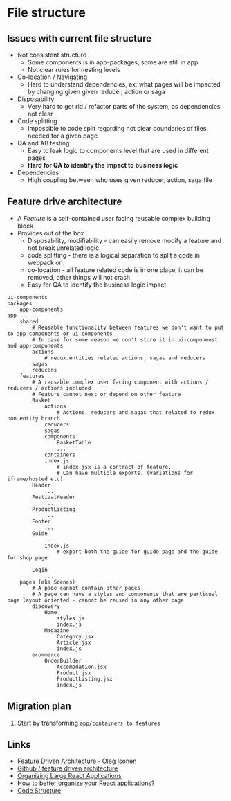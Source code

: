 # File structure 
## Issues with current file structure

- Not consistent structure
  - Some components is in app-packages, some are still in app
  - Not clear rules for nesting levels
- Co-location / Navigating
  - Hard to understand dependencies, ex: what pages will be impacted by changing given given reducer, action or saga
- Disposability
  - Very hard to get rid / refactor parts of the system, as dependencies not clear
- Code splitting
  - Impossible to code split regarding not clear boundaries of files, needed for a given page
- QA and AB testing
  - Easy to leak logic to components level that are used in different pages
  - **Hard for QA to identify the impact to business logic**
- Dependencies
  - High coupling between who uses given reducer, action, saga file
## Feature drive architecture
- A *Feature* is a self-contained user facing reusable complex building block
- Provides out of the box 
  - Disposability, modifiability - can easily remove modify a feature and not break unrelated logic
  - code splitting - there is a logical separation to split a code in webpack on.
  - co-location - all feature related code is in one place, it can be removed, other things will not crash
  - Easy for QA to identify the business logic impact

```
ui-components
packages
	app-components
app
	shared
		# Reusable functionality between features we don't want to put to app-components or ui-components
		# In case for some reason we don't store it in ui-componenst and app-components
		actions
		    # redux.entities related actions, sagas and reducers
		sagas
		reducers
	features
		# A reusable complex user facing component with actions / reducers / actions included
		# Feature cannot nest or depend on other feature
		Basket
			actions
			    # Actions, reducers and sagas that related to redux non entity branch	
			reducers
			sagas
			components
			    BasketTable
			    ... 
			containers
			index.js
    			# index.jsx is a contract of feature. 
                # Can have multiple exports. (variations for iframe/hosted etc) 
		Header
		    ...
		FestivalHeader
			...
		ProductListing
			...
		Footer
			...
		Guide
			...
			index.js 
			    # export both the guide for guide page and the guide for shop page
			 
		Login
			...
	pages (aka Scenes)
		# A page cannot contain other pages
		# A page can have a styles and components that are particual page layout oriented - cannot be reused in any other page
		discovery
			Home
				styles.js
				index.js
			Magazine
				Category.jsx
				Article.jsx
				index.js
		ecommerce
			OrderBuilder
				Accomodation.jsx
				Product.jsx
				ProductListing.jsx
				index.js

```

## Migration plan

1. Start by transforming `app/containers to features`

## Links
- [Feature Driven Architecture - Oleg Isonen](https://www.youtube.com/watch?v=BWAeYuWFHhs)
- [Github / feature driven architecture](https://github.com/kof/feature-driven-architecture)
- [Organizing Large React Applications](http://engineering.kapost.com/2016/01/organizing-large-react-applications/)
- [How to better organize your React applications?](https://medium.com/@alexmngn/how-to-better-organize-your-react-applications-2fd3ea1920f1)
- [Code Structure](https://redux.js.org/faq/code-structure)
